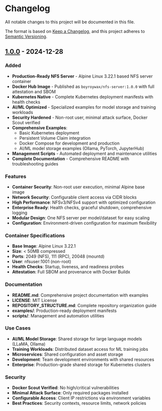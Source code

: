 # Changelog

All notable changes to this project will be documented in this file.

The format is based on [Keep a Changelog](https://keepachangelog.com/en/1.0.0/),
and this project adheres to [Semantic Versioning](https://semver.org/spec/v2.0.0.html).

## [1.0.0] - 2024-12-28

### Added
- **Production-Ready NFS Server** - Alpine Linux 3.22.1 based NFS server container
- **Docker Hub Image** - Published as `boyroywax/nfs-server:1.0.0` with full attestation and SBOM
- **Kubernetes Native** - Complete Kubernetes deployment manifests with health checks
- **AI/ML Optimized** - Specialized examples for model storage and training workloads
- **Security Hardened** - Non-root user, minimal attack surface, Docker Scout verified
- **Comprehensive Examples**:
  - Basic Kubernetes deployment
  - Persistent Volume Claim integration
  - Docker Compose for development and production
  - AI/ML model storage examples (Ollama, PyTorch, JupyterHub)
- **Management Scripts** - Automated deployment and maintenance utilities
- **Complete Documentation** - Comprehensive README with troubleshooting guides

### Features
- **Container Security**: Non-root user execution, minimal Alpine base image
- **Network Security**: Configurable client access via CIDR blocks
- **High Performance**: NFSv3/NFSv4 support with optimized configuration
- **Enterprise Ready**: Health checks, graceful shutdown, comprehensive logging
- **Modular Design**: One NFS server per model/dataset for easy scaling
- **Configuration**: Environment-driven configuration for maximum flexibility

### Container Specifications
- **Base Image**: Alpine Linux 3.22.1
- **Size**: < 50MB compressed
- **Ports**: 2049 (NFS), 111 (RPC), 20048 (mountd)
- **User**: nfsuser:1001 (non-root)
- **Health Checks**: Startup, liveness, and readiness probes
- **Attestation**: Full SBOM and provenance with Docker Buildx

### Documentation
- **README.md**: Comprehensive project documentation with examples
- **LICENSE**: MIT License
- **REPOSITORY_STRUCTURE.md**: Complete repository organization guide
- **examples/**: Production-ready deployment manifests
- **scripts/**: Management and automation utilities

### Use Cases
- **AI/ML Model Storage**: Shared storage for large language models (LLaMA, Ollama)
- **Training Workloads**: Distributed dataset access for ML training jobs
- **Microservices**: Shared configuration and asset storage
- **Development**: Team development environments with shared resources
- **Enterprise**: Production-grade shared storage for Kubernetes clusters

### Security
- **Docker Scout Verified**: No high/critical vulnerabilities
- **Minimal Attack Surface**: Only required packages installed
- **Configurable Access**: Client IP restrictions via environment variables
- **Best Practices**: Security contexts, resource limits, network policies

[1.0.0]: https://github.com/boyroywax/nfs-server/releases/tag/v1.0.0
